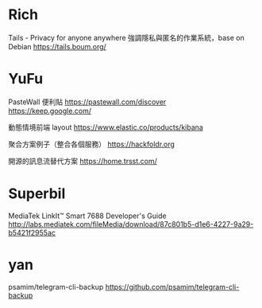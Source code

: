 


# Rich

Tails - Privacy for anyone anywhere
強調隱私與匿名的作業系統，base on Debian
<https://tails.boum.org/>  

# YuFu

PasteWall 便利貼
<https://pastewall.com/discover>  
<https://keep.google.com/>  

動態情境前端 layout
<https://www.elastic.co/products/kibana>  

聚合方案例子（整合各個服務）
<https://hackfoldr.org>  

開源的訊息流替代方案
<https://home.trsst.com/>  

# Superbil

MediaTek LinkIt™ Smart 7688 Developer's Guide
<http://labs.mediatek.com/fileMedia/download/87c801b5-d1e6-4227-9a29-b5421f2955ac>  

# yan

psamim/telegram-cli-backup
<https://github.com/psamim/telegram-cli-backup>  